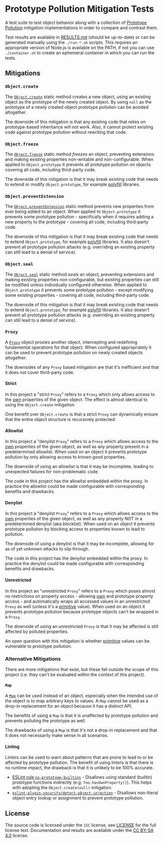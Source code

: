<!-- SPDX-License-Identifier: CC-BY-SA-4.0 -->

# Prototype Pollution Mitigation Tests

A test suite to test object behavior along with a collection of [Prototype
Pollution] mitigation implementations in order to compare and contrast them.

Test results are available in [RESULTS.md] (should be up-to-date) or can be
generated manually using the `./run-*.sh` scripts. This requires an appropriate
version of Node.js is available on the PATH, if not you can use `./container.sh`
to create an ephemeral container in which you can run the tests.

## Mitigations

### `Object.create`

The [`Object.create`] static method creates a new object, using an existing
object as the prototype of the newly created object. By using `null` as the
prototype of a newly created object prototype pollution can be avoided
altogether.

The downside of this mitigation is that any existing code that relies on
prototype-based inheritance will not work. Also, it cannot protect existing code
against prototype pollution without rewriting that code.

### `Object.freeze`

The [`Object.freeze`] static method _freezes_ an object, preventing extensions
and making existing properties non-writable and non-configurable. When applied
to `Object.prototype` it prevents all prototype pollution on objects covering
all code, including third-party code.

The downside of this mitigation is that it may break existing code that needs to
extend or modify `Object.prototype`, for example [polyfill] libraries.

### `Object.preventExtension`

The [`Object.preventExtension`] static method prevents new properties from ever
being added to an object. When applied to `Object.prototype` it prevents some
prototype pollution - specifically when it requires adding a new property to the
prototype - covering all code, including third-party code.

The downside of this mitigation is that it may break existing code that needs to
extend `Object.prototype`, for example [polyfill] libraries. It also doesn't
prevent all prototype pollution attacks (e.g. overriding an existing property
can still lead to a denial of service).

### `Object.seal`

The [`Object.seal`] static method _seals_ an object, preventing extensions and
making existing properties non-configurable, but existing properties can still
be modified unless individually configured otherwise. When applied to
`Object.prototype` it prevents some prototype pollution - except modifying some
existing properties - covering all code, including third-party code.

The downside of this mitigation is that it may break existing code that needs to
extend `Object.prototype`, for example [polyfill] libraries. It also doesn't
prevent all prototype pollution attacks (e.g. overriding an existing property
can still lead to a denial of service).

### `Proxy`

A [`Proxy`] object proxies another object, intercepting and redefining
fundamental operations for that object. When configured appropriately it can be
used to prevent prototype pollution on newly created objects altogether.

The downsides of any `Proxy` based mitigation are that it's inefficient and
that it does not cover third-party code.

#### Strict

In this project a "strict `Proxy`" refers to a `Proxy` which only allows access
to the [own][`Object.hasOwn`] properties of the given object. The effect is
almost identical to using the `Object.create` mitigation.

One benefit over `Object.create` is that a strict `Proxy` can dynamically ensure
that the entire object structure is recursively protected.

#### Allowlist

In this project a "denylist `Proxy`" refers to a `Proxy` which allows access to
the [own][`Object.hasOwn`] properties of the given object, as well as any
property present in a predetermined allowlist. When used on an object it
prevents prototype pollution by only allowing access to known good properties.

The downside of using an allowlist is that it may be incomplete, leading to
unexpected failures for non-problematic code.

The code in this project has the allowlist embedded within the proxy. In
practice the allowlist could be made configurable with corresponding benefits
and drawbacks.

#### Denylist

In this project a "denylist `Proxy`" refers to a `Proxy` which allows access to
the [own][`Object.hasOwn`] properties of the given object, as well as any
property NOT in a predetermined denylist (aka blocklist). When used on an object
it prevents prototype pollution by blocking access to properties known to lead
to pollution.

The downside of using a denylist is that it may be incomplete, allowing for as
of yet unknown attacks to slip through.

The code in this project has the denylist embedded within the proxy. In practice
the denylist could be made configurable with corresponding benefits and
drawbacks.

#### Unrestricted

In this project an "unrestricted `Proxy`" refers to a `Proxy` which poses almost
no restrictions on property access - allowing [own][`Object.hasOwn`] and
prototype property access - and automatically wraps all accessed values in an
unrestricted `Proxy` as well (unless it's a [primitive] value). When used on an
object it prevents prototype pollution because prototype objects can't be
wrapped in a `Proxy`.

The downside of using an unrestricted `Proxy` is that it may be affected is
still affected by polluted properties.

An open question with this mitigation is whether [primitive] values can be
vulnerable to prototype pollution.

### Alternative Mitigations

There are more mitigations that exist, but these fall outside the scope of this
project (i.e. they can't be evaluated within the context of this project).

#### `Map`

A [`Map`] can be used instead of an object, especially when the intended use of
the object is to map arbitrary keys to values. A `Map` cannot be used as a
drop-in replacement for an object because it has a distinct API.

The benefits of using a `Map` is that it is unaffected by prototype pollution
and prevents polluting the prototype as well.

The drawbacks of using a `Map` is that it's not a drop-in replacement and that
it does not necessarily make sense in all scenarios.

#### Linting

Linters can be used to warn about patterns that are prone to lead to or be
affected by prototype pollution. The benefit of using linters is that there is
no runtime impact, the drawback is that it is unlikely to be 100% accurate.

- [ESLint rule `no-prototype-builtins`] - Disallows using standard (builtin)
  prototype functions indirectly (e.g. `foo.hasOwnProperty()`). This helps with
  adopting the `Object.create(null)` mitigation.
- [`eslint-plugin-security/detect-object-injection`] - Disallows non-literal
  object entry lookup or assignment to prevent prototype pollution.

## License

The source code is licensed under the `ISC` license, see [LICENSE] for the full
license text. Documentation and results are available under the [CC BY-SA 4.0]
license.

[cc by-sa 4.0]: https://creativecommons.org/licenses/by-sa/4.0/
[license]: ./LICENSE
[polyfill]: https://developer.mozilla.org/en-US/docs/Glossary/Polyfill
[primitive]: https://developer.mozilla.org/en-US/docs/Glossary/Primitive
[prototype pollution]: https://portswigger.net/web-security/prototype-pollution
[results.md]: ./RESULTS.md

[`map`]: https://developer.mozilla.org/en-US/docs/Web/JavaScript/Reference/Global_Objects/Map
[`object.create`]: https://developer.mozilla.org/en-US/docs/Web/JavaScript/Reference/Global_Objects/Object/create
[`object.freeze`]: https://developer.mozilla.org/en-US/docs/Web/JavaScript/Reference/Global_Objects/Object/freeze
[`object.hasown`]: https://developer.mozilla.org/en-US/docs/Web/JavaScript/Reference/Global_Objects/Object/hasOwn
[`object.preventextension`]: https://developer.mozilla.org/en-US/docs/Web/JavaScript/Reference/Global_Objects/Object/preventExtensions
[`object.seal`]: https://developer.mozilla.org/en-US/docs/Web/JavaScript/Reference/Global_Objects/Object/seal
[`proxy`]: https://developer.mozilla.org/en-US/docs/Web/JavaScript/Reference/Global_Objects/Proxy

[eslint rule `no-prototype-builtins`]: https://eslint.org/docs/latest/rules/no-prototype-builtins
[`eslint-plugin-security/detect-object-injection`]: https://github.com/eslint-community/eslint-plugin-security/blob/5a258c20b4394b6265b8e5a826b57b0c92a1c1f9/docs/rules/detect-object-injection.md
